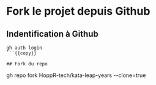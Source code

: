 # Fork le projet depuis Github

## Indentification à Github
```
gh auth login
```{{copy}}

## Fork du repo
```
gh repo fork HoppR-tech/kata-leap-years --clone=true
```{{copy}}
